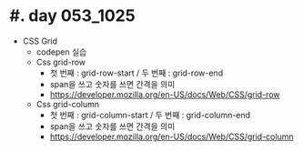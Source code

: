 #. day 053_1025
===============
*  CSS Grid
    * codepen 실습
    * Css grid-row
        * 첫 번째 : grid-row-start / 두 번째 : grid-row-end
        * span을 쓰고 숫자를 쓰면 간격을 의미
        * https://developer.mozilla.org/en-US/docs/Web/CSS/grid-row
    * Css grid-column
        * 첫 번째 : grid-column-start / 두 번째 : grid-column-end
        * span을 쓰고 숫자를 쓰면 간격을 의미
        * https://developer.mozilla.org/en-US/docs/Web/CSS/grid-column
